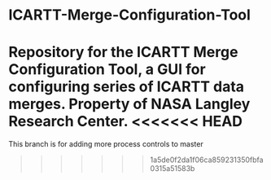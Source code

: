 # ICARTT-Merge-Configuration-Tool
Repository for the ICARTT Merge Configuration Tool, a GUI for configuring series of ICARTT data merges. Property of NASA Langley Research Center.
<<<<<<< HEAD
=======

This branch is for adding more process controls to master
>>>>>>> 1a5de0f2da1f06ca859231350fbfa0315a51583b
